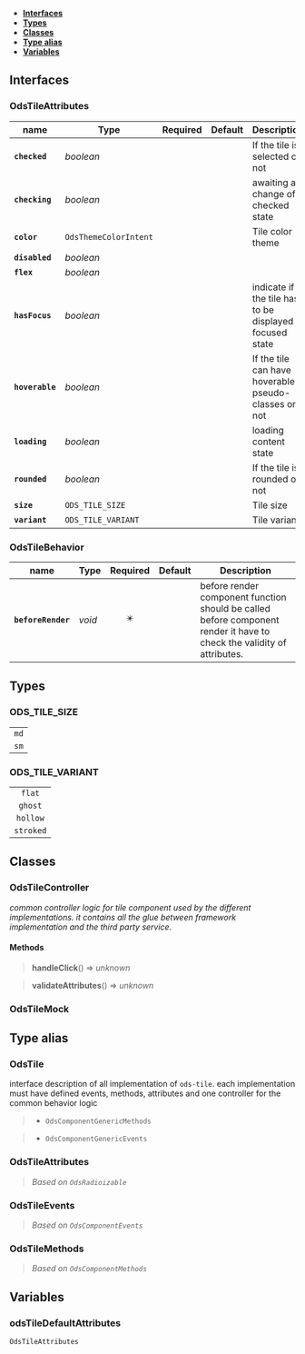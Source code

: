 * [**Interfaces**](#interfaces)
* [**Types**](#types)
* [**Classes**](#classes)
* [**Type alias**](#type-alias)
* [**Variables**](#variables)

## Interfaces

### OdsTileAttributes
|name | Type | Required | Default | Description|
|---|---|:---:|---|---|
|**`checked`** | _boolean_ |  |  | If the tile is selected or not|
|**`checking`** | _boolean_ |️  |  | awaiting a change of checked state|
|**`color`** | `OdsThemeColorIntent` |  |  | Tile color theme|
|**`disabled`** | _boolean_ |  |  | |
|**`flex`** | _boolean_ |  |  | |
|**`hasFocus`** | _boolean_ |  |  | indicate if the tile has to be displayed in focused state|
|**`hoverable`** | _boolean_ |  |  | If the tile can have hoverable pseudo-classes or not|
|**`loading`** | _boolean_ |  |  | loading content state|
|**`rounded`** | _boolean_ |  |  | If the tile is rounded or not|
|**`size`** | `ODS_TILE_SIZE` |  |  | Tile size|
|**`variant`** | `ODS_TILE_VARIANT` |  |  | Tile variant|

### OdsTileBehavior
|name | Type | Required | Default | Description|
|---|---|:---:|---|---|
|**`beforeRender`** | _void_ | ✴️ |  | before render component function should be called before component render it have to check the validity of attributes.|

## Types

### ODS_TILE_SIZE
|  |
|:---:|
| `md` |
| `sm` |

### ODS_TILE_VARIANT
|  |
|:---:|
| `flat` |
| `ghost` |
| `hollow` |
| `stroked` |

## Classes

### OdsTileController
_common controller logic for tile component used by the different implementations._
_it contains all the glue between framework implementation and the third party service._

#### Methods
> **handleClick**() => _unknown_


> **validateAttributes**() => _unknown_



### OdsTileMock

## Type alias

### OdsTile

interface description of all implementation of `ods-tile`.
each implementation must have defined events, methods, attributes
and one controller for the common behavior logic

> - `OdsComponentGenericMethods`

> - `OdsComponentGenericEvents`

### OdsTileAttributes

> _Based on `OdsRadioizable`_

### OdsTileEvents

> _Based on `OdsComponentEvents`_

### OdsTileMethods

> _Based on `OdsComponentMethods`_

## Variables

### odsTileDefaultAttributes
`OdsTileAttributes`